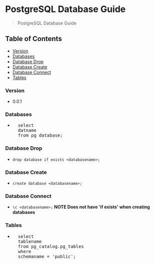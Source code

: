 # PostgreSQL Database Guide
> PostgreSQL Database Guide

## Table of Contents
* [Version](#version)
* [Databases](#databases)
* [Database Drop](#database-drop)
* [Database Create](#database-create)
* [Database Connect](#database-connect)
* [Tables](#tables)

### Version
* 0.0.1

### Databases
* <pre>
    select
    datname
    from pg_database;
  </pre>

### Database Drop
* `drop database if exists <databasename>;`

### Database Create
* `create database <databasename>;`
  
### Database Connect
* `\c <databasename>;` **NOTE Does not have 'if exists' when creating databases**

### Tables
* <pre>
    select
    tablename
    from pg_catalog.pg_tables
    where
    schemaname = 'public';
  </pre>
